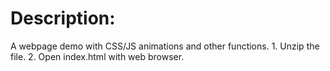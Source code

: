 # Description: 
 A webpage demo with CSS/JS animations and other functions.
    1. Unzip the file.
    2. Open index.html with web browser.
